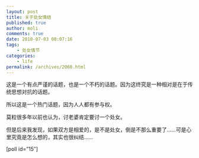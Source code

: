 ```yaml
---
layout: post
title: 关于处女情结
published: true
author: moli
comments: true
date: 2010-07-03 08:07:16
tags:
    - 处女情节
categories:
    - life
permalink: /archives/2060.html
---
```

这是一个有点严谨的话题，也是一个不朽的话题。因为这终究是一种相对是在于传统思想对抗的话题。

所以这是一个热门话题，因为人人都有参与权。

莫粒很多年以前也认为，讨老婆肯定要讨一个处女。

但是后来我发现，如果双方是相爱的，是不是处女，倒是不那么重要了……可是心里究竟是怎么想的，其实也很纠结……

[poll id=&#8221;15&#8243;]